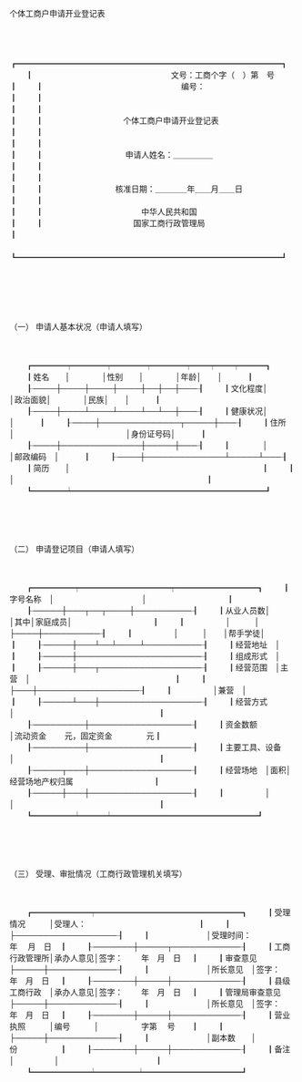 



个体工商户申请开业登记表



 

　　


　　┏━━━━━━━━━━━━━━━━━━━━━━━━━━━━━━━━━┓
　　┃　　　　　　　　　　　　　　　　　 文号：工商个字（　）第　号　　 ┃
　　┃　　　　　　　　　　　　　　　　　 编号：　　　　　　　　　　　　 ┃
　　┃　　　　　　　　　　　　　　　　　　　　　　　　　　　　　　　　　┃
　　┃　　　　　　　　　　　　　　　　　　　　　　　　　　　　　　　　　┃
　　┃　　　　　　　　　　个体工商户申请开业登记表　　　　　　　　　　　┃
　　┃　　　　　　　　　　　　　　　　　　　　　　　　　　　　　　　　　┃
　　┃　　　　　　　　　　　　　　　　　　　　　　　　　　　　　　　　　┃
　　┃　　　　　　　　　　 申请人姓名：＿＿＿＿＿　　　　　　　　　　　 ┃
　　┃　　　　　　　　　　　　　　　　　　　　　　　　　　　　　　　　　┃
　　┃　　　　　　　　　　　　　　　　　　　　　　　　　　　　　　　　　┃
　　┃　　　　　　　　　核准日期：＿＿＿＿年＿＿月＿＿日　　　　　　　　┃
　　┃　　　　　　　　　　　　　　　　　　　　　　　　　　　　　　　　　┃
　　┃　　　　　　　　　　　　 中华人民共和国　　　　　　　　　　　　　 ┃
　　┃　　　　　　　　　　　 国家工商行政管理局　　　　　　　　　　　　 ┃
　　┗━━━━━━━━━━━━━━━━━━━━━━━━━━━━━━━━━┛
　　


　　 

　　

（一）
申请人基本状况（申请人填写）

　　


　　┏━━━━┯━━━━┯━━━━┯━━━━┯━━┯━━┯━━━┓
　　┃姓名　　│　　　　│性别　　│　　　　│年龄│　　│　　　┃
　　┠────┼────┼────┼────┼──┼──┼───┨
　　┃文化程度│　　　　│政治面貌│　　　　│民族│　　│　　　┃
　　┠────┼────┴────┴────┴──┴──┼───┨
　　┃健康状况│　　　　　　　　　　　　　　　　　　　　│　　　┃
　　┠────┼──────────────┬─────┼───┨
　　┃住所　　│　　　　　　　　　　　　　　│身份证号码│　　　┃
　　┠────┼──────────────┼─────┼───┨
　　┃　　　　│　　　　　　　　　　　　　　│邮政编码　│　　　┃
　　┠────┼──────────────┴─────┴───┨
　　┃简历　　│　　　　　　　　　　　　　　　　　　　　　　　　┃
　　┃　　　　│　　　　　　　　　　　　　　　　　　　　　　　　┃
　　┗━━━━┷━━━━━━━━━━━━━━━━━━━━━━━━┛
　　


　　 

　　

（二）
申请登记项目（申请人填写）

　　


　　┏━━━━━┯━━━━━━━━━━━┯━━━━━━━━━━┓
　　┃字号名称　│　　　　　　　　　　　│　　　　　　　　　　┃
　　┠─────┼───┬──┬────┼──────────┨
　　┃从业人员数│　　　│其中│家庭成员│　　　　　　　　　　┃
　　┃　　　　　│　　　│　　├────┼──────────┨
　　┃　　　　　│　　　│　　│帮手学徒│　　　　　　　　　　┃
　　┠─────┼───┴──┴────┴──────────┨
　　┃经营地址　│　　　　　　　　　　　　　　　　　　　　　　┃
　　┠─────┼──────────────────────┨
　　┃组成形式　│　　　　　　　　　　　　　　　　　　　　　　┃
　　┠─────┼───┬──────────────────┨
　　┃经营范围　│主营　│　　　　　　　　　　　　　　　　　　┃
　　┃　　　　　├───┼──────────────────┨
　　┃　　　　　│兼营　│　　　　　　　　　　　　　　　　　　┃
　　┠─────┴───┼──────────────────┨
　　┃经营方式　　　　　│　　　　　　　　　　　　　　　　　　┃
　　┠─────────┼──────────────────┨
　　┃资金数额　　　　　│流动资金　　 元，固定资金　　　　 元┃
　　┠─────────┼──────────────────┨
　　┃主要工具、设备　　│　　　　　　　　　　　　　　　　　　┃
　　┠─────┬───┼──────────────────┨
　　┃经营场地　│面积│经营场地产权归属　　　　　　　　　　┃
　　┠─────┼───┼──────────────────┨
　　┃　　　　　│　　　│　　　　　　　　　　　　　　　　　　┃
　　┗━━━━━┷━━━┷━━━━━━━━━━━━━━━━━━┛
　　


　　 

　　

（三）
受理、审批情况（工商行政管理机关填写）

　　


　　┏━━━━━━━┯━━━━━━━━━━━━━━━━━━┓
　　┃受理情况　　　│受理人：　　　　　　　　　　　　　　┃
　　┃　　　　　　　├──────────────────┨
　　┃　　　　　　　│受理时间：　　　　　　 年　 月　日　┃
　　┠───────┼─────┬────────────┨
　　┃工商行政管理所│承办人意见│签字：　　 年　月　日　 ┃
　　┃审查意见　　　├─────┼────────────┨
　　┃　　　　　　　│所长意见　│签字：　　 年　月　日　 ┃
　　┠───────┼─────┼────────────┨
　　┃县级工商行政　│承办人意见│签字：　　 年　月　日　 ┃
　　┃管理局审查意见├─────┼────────────┨
　　┃　　　　　　　│所长意见　│签字：　　 年　月　日　 ┃
　　┠───────┼─────┼────────────┨
　　┃营业执照　　　│编号　　　│　　　　　 字第　 号　　┃
　　┃　　　　　　　├─────┼────────────┨
　　┃　　　　　　　│副本数　　│　　　　　 份　　　　　 ┃
　　┠───────┼─────┼────────────┨
　　┃备注　　　　　│　　　　　│　　　　　　　　　　　　┃
　　┗━━━━━━━┷━━━━━┷━━━━━━━━━━━━┛
　　
